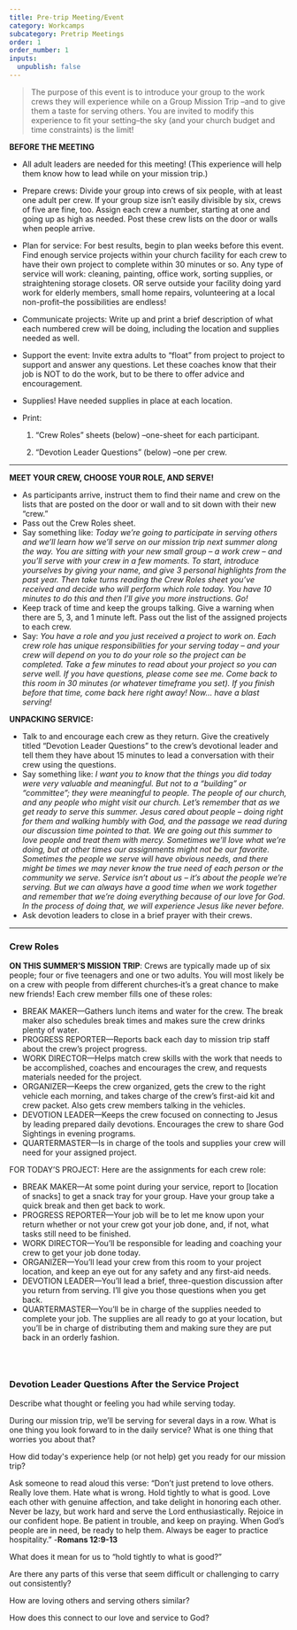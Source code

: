 ```yaml
---
title: Pre-trip Meeting/Event
category: Workcamps
subcategory: Pretrip Meetings
order: 1
order_number: 1
inputs:
  unpublish: false
---
```

> The purpose of this event is to introduce your group to the work crews they will experience while on a Group Mission Trip –and to give them a taste for serving others. You are invited to modify this experience to fit your setting–the sky (and your church budget and time constraints) is the limit\!

**BEFORE THE MEETING**

* All adult leaders are needed for this meeting\! (This experience will help them know how to lead while on your mission trip.)&nbsp;

* Prepare crews: Divide your group into crews of six people, with at least one adult per crew. If your group size isn’t easily divisible by six, crews of five are fine, too. Assign each crew a number, starting at one and going up as high as needed. Post these crew lists on the door or walls when people arrive.&nbsp;

* Plan for service: For best results, begin to plan weeks before this event. Find enough service projects within your church facility for each crew to have their own project to complete within 30 minutes or so. Any type of service will work: cleaning, painting, office work, sorting supplies, or straightening storage closets. OR serve outside your facility doing yard work for elderly members, small home repairs, volunteering at a local non-profit–the possibilities are endless\!&nbsp;

* Communicate projects: Write up and print a brief description of what each numbered crew will be doing, including the location and supplies needed as well.&nbsp;

* Support the event: Invite extra adults to “float” from project to project to support and answer any questions. Let these coaches know that their job is NOT to do the work, but to be there to offer advice and encouragement.&nbsp;

* Supplies\! Have needed supplies in place at each location.&nbsp;

* Print:

  1. “Crew Roles” sheets (below) –one-sheet for each participant.

  2. “Devotion Leader Questions” (below) –one per crew.&nbsp;

---

**MEET YOUR CREW, CHOOSE YOUR ROLE, AND SERVE\!&nbsp;**

* As participants arrive, instruct them to find their name and crew on the lists that are posted on the door or wall and to sit down with their new “crew.”&nbsp;
* Pass out the Crew Roles sheet.&nbsp;
* Say something like: *Today we’re going to participate in serving others and we’ll learn how we’ll serve on our mission trip next summer along the way. You are sitting with your new small group – a work crew – and you’ll serve with your crew in a few moments. To start, introduce yourselves by giving your name, and give 3 personal highlights from the past year. Then take turns reading the Crew Roles sheet you’ve received and decide who will perform which role today. You have 10 minutes to do this and then I’ll give you more instructions. Go\!&nbsp;*
* Keep track of time and keep the groups talking. Give a warning when there are 5, 3, and 1 minute left. Pass out the list of the assigned projects to each crew.&nbsp;
* Say: *You have a role and you just received a project to work on. Each crew role has unique responsibilities for your serving today – and your crew will depend on you to do your role so the project can be completed. Take a few minutes to read about your project so you can serve well. If you have questions, please come see me. Come back to this room in 30 minutes (or whatever timeframe you set). If you finish before that time, come back here right away\! Now… have a blast serving\!&nbsp;*

**UNPACKING SERVICE:&nbsp;**

* Talk to and encourage each crew as they return. Give the creatively titled “Devotion Leader Questions” to the crew’s devotional leader and tell them they have about 15 minutes to lead a conversation with their crew using the questions.&nbsp;
* Say something like: *I want you to know that the things you did today were very valuable and meaningful. But not to a “building” or “committee”; they were meaningful to people. The people of our church, and any people who might visit our church. Let’s remember that as we get ready to serve this summer. Jesus cared about people – doing right for them and walking humbly with God, and the passage we read during our discussion time pointed to that. We are going out this summer to love people and treat them with mercy. Sometimes we’ll love what we’re doing, but at other times our assignments might not be our favorite. Sometimes the people we serve will have obvious needs, and there might be times we may never know the true need of each person or the community we serve. Service isn’t about us – it’s about the people we’re serving. But we can always have a good time when we work together and remember that we’re doing everything because of our love for God. In the process of doing that, we will experience Jesus like never before.&nbsp;*
* Ask devotion leaders to close in a brief prayer with their crews.&nbsp;

---

### **Crew Roles**

**ON THIS SUMMER’S MISSION TRIP**\: Crews are typically made up of six people; four or five teenagers and one or two adults. You will most likely be on a crew with people from different churches‑it’s a great chance to make new friends\! Each crew member fills one of these roles:

* BREAK MAKER—Gathers lunch items and water for the crew. The break maker also schedules break times and makes sure the crew drinks plenty of water.
* PROGRESS REPORTER—Reports back each day to mission trip staff about the crew’s project progress.
* WORK DIRECTOR—Helps match crew skills with the work that needs to be accomplished, coaches and encourages the crew, and requests materials needed for the project.
* ORGANIZER—Keeps the crew organized, gets the crew to the right vehicle each morning, and takes charge of the crew’s first-aid kit and crew packet. Also gets crew members talking in the vehicles.
* DEVOTION LEADER—Keeps the crew focused on connecting to Jesus by leading prepared daily devotions. Encourages the crew to share God Sightings in evening programs.
* QUARTERMASTER—Is in charge of the tools and supplies your crew will need for your assigned project.

FOR TODAY’S PROJECT: Here are the assignments for each crew role:

* BREAK MAKER—At some point during your service, report to \[location of snacks\] to get a snack tray for your group. Have your group take a quick break and then get back to work.
* PROGRESS REPORTER—Your job will be to let me know upon your return whether or not your crew got your job done, and, if not, what tasks still need to be finished.
* WORK DIRECTOR—You’ll be responsible for leading and coaching your crew to get your job done today.
* ORGANIZER—You’ll lead your crew from this room to your project location, and keep an eye out for any safety and any first-aid needs.
* DEVOTION LEADER—You’ll lead a brief, three-question discussion after you return from serving. I’ll give you those questions when you get back.
* QUARTERMASTER—You’ll be in charge of the supplies needed to complete your job. The supplies are all ready to go at your location, but you’ll be in charge of distributing them and making sure they are put back in an orderly fashion.

### &nbsp;

### **Devotion Leader Questions After the Service Project&nbsp;**

Describe what thought or feeling you had while serving today.&nbsp;

During our mission trip, we’ll be serving for several days in a row. What is one thing you look forward to in the daily service? What is one thing that worries you about that?&nbsp;

How did today's experience help (or not help) get you ready for our mission trip?&nbsp;

Ask someone to read aloud this verse: “Don’t just pretend to love others. Really love them. Hate what is wrong. Hold tightly to what is good. Love each other with genuine affection, and take delight in honoring each other. Never be lazy, but work hard and serve the Lord enthusiastically. Rejoice in our confident hope. Be patient in trouble, and keep on praying. When God’s people are in need, be ready to help them. Always be eager to practice hospitality.” -**Romans 12:9-13&nbsp;**

What does it mean for us to “hold tightly to what is good?”&nbsp;

Are there any parts of this verse that seem difficult or challenging to carry out consistently?&nbsp;

How are loving others and serving others similar?&nbsp;

How does this connect to our love and service to God?&nbsp;

&nbsp;